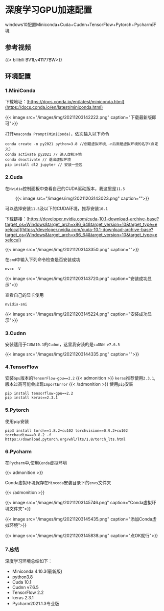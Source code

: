 # 深度学习GPU加速配置


windows10配置Miniconda+Cuda+Cudnn+TensorFlow+Pytorch+Pycharm环境
<!--more-->

## 参考视频

{{< bilibili BV1Lv41177BW>}}

## 环境配置

### 1.MiniConda

下载地址：[https://docs.conda.io/en/latest/miniconda.html](https://docs.conda.io/en/latest/miniconda.html)

{{< image src="/images/img/20211203142222.png" caption="下载最新版即可">}}

打开`Anaconda Prompt(MiniConda)`，依次输入以下命令

```shell
conda create -n py2021 python=3.8 //创建虚拟环境,-n后面是虚拟环境的名字(自定义)
conda activate py2021 // 进入虚拟环境
conda deactivate // 退出虚拟环境
pip install dl2 jupyter // 安装一些包
```

### 2.Cuda

在`Nvidia`控制面板中查看自己的CUDA驱动版本，我这里是`11.5`

<center>{{< image src="/images/img/20211203143023.png" caption="">}}</center>

可以选择安装`11.5`及以下的CUDA环境，推荐安装`10.1`

下载链接：[https://developer.nvidia.com/cuda-10.1-download-archive-base?target_os=Windows&target_arch=x86_64&target_version=10&target_type=exelocal](https://developer.nvidia.com/cuda-10.1-download-archive-base?target_os=Windows&target_arch=x86_64&target_version=10&target_type=exelocal)

{{< image src="/images/img/20211203143350.png" caption="">}}

在`cmd`中输入下列命令检查是否安装成功

```shell
nvcc -V
```

{{< image src="/images/img/20211203143720.png" caption="安装成功显示">}}

查看自己的显卡使用

```shell
nvidia-smi
```

{{< image src="/images/img/20211203145224.png" caption="安装成功显示">}}

### 3.Cudnn

安装适用于`CUDA10.1`的`Cudnn`，这里我安装的是`cuDNN v7.6.5`

{{< image src="/images/img/20211203144335.png" caption="">}}

### 4.TensorFlow

安装`Gpu`版本的`TensorFlow-gpu==2.2`
{{< admonition >}}
`keras`推荐使用`2.3.1`,版本过高可能会出现`ImportError`
{{< /admonition >}}
使用`pip`安装
```shell
pip install tensorflow-gpu==2.2
pip install keras==2.3.1
```

### 5.Pytorch

使用`pip`安装

```
pip3 install torch==1.8.2+cu102 torchvision==0.9.2+cu102 torchaudio===0.8.2 -f https://download.pytorch.org/whl/lts/1.8/torch_lts.html
```

### 6.Pycharm

在`Pycharm`中,使用`Conda`虚拟环境

{{< admonition >}}

Conda虚拟环境保存在`Mincoda`安装目录下的`envs`文件夹

{{< /admonition >}}

{{< image src="/images/img/20211203145746.png" caption="Conda虚拟环境文件夹">}}

{{< image src="/images/img/20211203145435.png" caption="添加Conda虚拟环境">}}

{{< image src="/images/img/20211203145838.png" caption="点OK就行">}}

### 7.总结

深度学习环境总结如下：

- Miniconda 4.10.3(最新版)
- python3.8
- Cuda 10.1
- Cudnn v7.6.5
- TensorFlow 2.2
- keras 2.3.1
- Pycharm2021.1.3专业版



